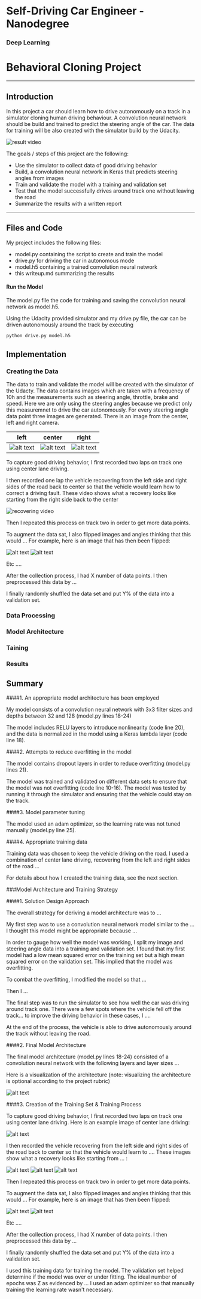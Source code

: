# **Self-Driving Car Engineer - Nanodegree** 
### Deep Learning
# Behavioral Cloning Project

---
[//]: # (Image References)

[image1]: ./writeup/left.jpg "left image"
[image2]: ./writeup/center.jpg "center image"
[image3]: ./writeup/right.jpg "right image"
[image4]: ./examples/placeholder_small.png "Recovery Image"
[image5]: ./examples/placeholder_small.png "Recovery Image"
[image6]: ./examples/placeholder_small.png "Normal Image"
[image7]: ./examples/placeholder_small.png "Flipped Image"


## Introduction
In this project a car should learn how to drive autonomously on a track in a simulator cloning human driving behaviour. A convolution neural network should be build and trained to predict the steering angle of the car. The data for training will be also created with the simulator build by the Udacity.

![result video](./writeup/run1.gif) 

The goals / steps of this project are the following:
* Use the simulator to collect data of good driving behavior
* Build, a convolution neural network in Keras that predicts steering angles from images
* Train and validate the model with a training and validation set
* Test that the model successfully drives around track one without leaving the road
* Summarize the results with a written report


---
## Files and Code

My project includes the following files:
* model.py containing the script to create and train the model
* drive.py for driving the car in autonomous mode
* model.h5 containing a trained convolution neural network 
* this writeup.md summarizing the results

#### Run the Model
The model.py file the code for training and saving the convolution neural network as model.h5.

Using the Udacity provided simulator and my drive.py file, the car can be driven autonomously around the track by executing 
```sh
python drive.py model.h5
```

## Implementation

### Creating the Data
The data to train and validate the model will be created with the simulator of the Udacty. The data contains images which are taken with a frequency of 10h and the measurements such as steering angle, throttle, brake and speed. Here we are only using the steering angles because we predict only this measuremnet to drive the car autonomously. For every steering angle data point three images are generated. There is an image from the center, left and right camera.

|left|center|right|
|:--------:|:------------:|:------------:|
|![alt text][image1]| ![alt text][image2]| ![alt text][image3]|

To capture good driving behavior, I first recorded two laps on track one using center lane driving. 

I then recorded  one lap the vehicle recovering from the left side and right sides of the road back to center so that the vehicle would learn how to correct a driving fault. 
These video shows what a recovery looks like starting from the right side back to the center

![recovering video](./writeup/recovering.gif) 

Then I repeated this process on track two in order to get more data points.

To augment the data sat, I also flipped images and angles thinking that this would ... For example, here is an image that has then been flipped:

![alt text][image6]
![alt text][image7]

Etc ....

After the collection process, I had X number of data points. I then preprocessed this data by ...


I finally randomly shuffled the data set and put Y% of the data into a validation set. 


### Data Processing


### Model Architecture

### Taining

### Results

## Summary


####1. An appropriate model architecture has been employed

My model consists of a convolution neural network with 3x3 filter sizes and depths between 32 and 128 (model.py lines 18-24) 

The model includes RELU layers to introduce nonlinearity (code line 20), and the data is normalized in the model using a Keras lambda layer (code line 18). 

####2. Attempts to reduce overfitting in the model

The model contains dropout layers in order to reduce overfitting (model.py lines 21). 

The model was trained and validated on different data sets to ensure that the model was not overfitting (code line 10-16). The model was tested by running it through the simulator and ensuring that the vehicle could stay on the track.

####3. Model parameter tuning

The model used an adam optimizer, so the learning rate was not tuned manually (model.py line 25).

####4. Appropriate training data

Training data was chosen to keep the vehicle driving on the road. I used a combination of center lane driving, recovering from the left and right sides of the road ... 

For details about how I created the training data, see the next section. 

###Model Architecture and Training Strategy

####1. Solution Design Approach

The overall strategy for deriving a model architecture was to ...

My first step was to use a convolution neural network model similar to the ... I thought this model might be appropriate because ...

In order to gauge how well the model was working, I split my image and steering angle data into a training and validation set. I found that my first model had a low mean squared error on the training set but a high mean squared error on the validation set. This implied that the model was overfitting. 

To combat the overfitting, I modified the model so that ...

Then I ... 

The final step was to run the simulator to see how well the car was driving around track one. There were a few spots where the vehicle fell off the track... to improve the driving behavior in these cases, I ....

At the end of the process, the vehicle is able to drive autonomously around the track without leaving the road.

####2. Final Model Architecture

The final model architecture (model.py lines 18-24) consisted of a convolution neural network with the following layers and layer sizes ...

Here is a visualization of the architecture (note: visualizing the architecture is optional according to the project rubric)

![alt text][image1]

####3. Creation of the Training Set & Training Process

To capture good driving behavior, I first recorded two laps on track one using center lane driving. Here is an example image of center lane driving:

![alt text][image2]

I then recorded the vehicle recovering from the left side and right sides of the road back to center so that the vehicle would learn to .... These images show what a recovery looks like starting from ... :

![alt text][image3]
![alt text][image4]
![alt text][image5]

Then I repeated this process on track two in order to get more data points.

To augment the data sat, I also flipped images and angles thinking that this would ... For example, here is an image that has then been flipped:

![alt text][image6]
![alt text][image7]

Etc ....

After the collection process, I had X number of data points. I then preprocessed this data by ...


I finally randomly shuffled the data set and put Y% of the data into a validation set. 

I used this training data for training the model. The validation set helped determine if the model was over or under fitting. The ideal number of epochs was Z as evidenced by ... I used an adam optimizer so that manually training the learning rate wasn't necessary.
